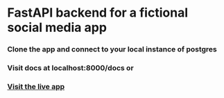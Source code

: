 # FastAPI backend for a fictional social media app

### Clone the app and connect to your local instance of postgres

### Visit docs at localhost:8000/docs or

### [Visit the live app](https://social-media-python.herokuapp.com/docs)

